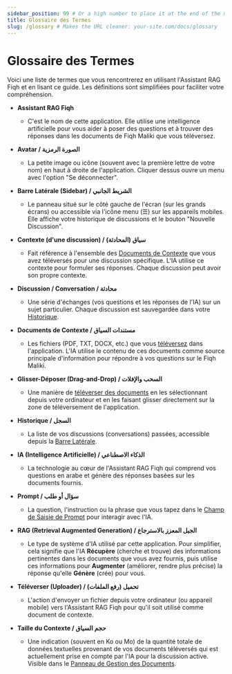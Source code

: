 ```yaml
---
sidebar_position: 99 # Or a high number to place it at the end of the main sidebar section
title: Glossaire des Termes
slug: /glossary # Makes the URL cleaner: your-site.com/docs/glossary
---
```


# Glossaire des Termes

Voici une liste de termes que vous rencontrerez en utilisant l'Assistant RAG Fiqh et en lisant ce guide. Les définitions sont simplifiées pour faciliter votre compréhension.

* **Assistant RAG Fiqh**
    * C'est le nom de cette application. Elle utilise une intelligence artificielle pour vous aider à poser des questions et à trouver des réponses dans les documents de Fiqh Maliki que vous téléversez.

* **Avatar / الصورة الرمزية**
    * La petite image ou icône (souvent avec la première lettre de votre nom) en haut à droite de l'application. Cliquer dessus ouvre un menu avec l'option "Se déconnecter".

* **Barre Latérale (Sidebar) / الشريط الجانبي**
    * Le panneau situé sur le côté gauche de l'écran (sur les grands écrans) ou accessible via l'icône menu (☰) sur les appareils mobiles. Elle affiche votre historique de discussions et le bouton "Nouvelle Discussion".

* **Contexte (d'une discussion) / سياق (المحادثة)**
    * Fait référence à l'ensemble des [Documents de Contexte](#documents-de-contexte--مستندات-السياق) que vous avez téléversés pour une discussion spécifique. L'IA utilise ce contexte pour formuler ses réponses. Chaque discussion peut avoir son propre contexte.

* **Discussion / Conversation / محادثة**
    * Une série d'échanges (vos questions et les réponses de l'IA) sur un sujet particulier. Chaque discussion est sauvegardée dans votre [Historique](#historique--السجل).

* **Documents de Contexte / مستندات السياق**
    * Les fichiers (PDF, TXT, DOCX, etc.) que vous [téléversez](./documents/how-to-upload.md) dans l'application. L'IA utilise le contenu de ces documents comme source principale d'information pour répondre à vos questions sur le Fiqh Maliki.

* **Glisser-Déposer (Drag-and-Drop) / السحب والإفلات**
    * Une manière de [téléverser des documents](./documents/how-to-upload.md) en les sélectionnant depuis votre ordinateur et en les faisant glisser directement sur la zone de téléversement de l'application.

* **Historique / السجل**
    * La liste de vos discussions (conversations) passées, accessible depuis la [Barre Latérale](#barre-latérale-sidebar--الشريط-الجانبي).

* **IA (Intelligence Artificielle) / الذكاء الاصطناعي**
    * La technologie au cœur de l'Assistant RAG Fiqh qui comprend vos questions en arabe et génère des réponses basées sur les documents fournis.

* **Prompt / سؤال أو طلب**
    * La question, l'instruction ou la phrase que vous tapez dans le [Champ de Saisie de Prompt](./interface-overview/prompt-field.md) pour interagir avec l'IA.

* **RAG (Retrieval Augmented Generation) / الجيل المعزز بالاسترجاع**
    * Le type de système d'IA utilisé par cette application. Pour simplifier, cela signifie que l'IA **Récupère** (cherche et trouve) des informations pertinentes dans les documents que vous avez fournis, puis utilise ces informations pour **Augmenter** (améliorer, rendre plus précise) la réponse qu'elle **Génère** (crée) pour vous.

* **Téléverser (Uploader) / تحميل (رفع الملفات)**
    * L'action d'envoyer un fichier depuis votre ordinateur (ou appareil mobile) vers l'Assistant RAG Fiqh pour qu'il soit utilisé comme document de contexte.

* **Taille du Contexte / حجم السياق**
    * Une indication (souvent en Ko ou Mo) de la quantité totale de données textuelles provenant de vos documents téléversés qui est actuellement prise en compte par l'IA pour la discussion active. Visible dans le [Panneau de Gestion des Documents](./interface-overview/document-management-pane.md).